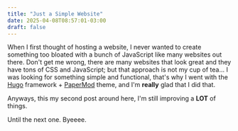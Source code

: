 ```yaml
---
title: "Just a Simple Website"
date: 2025-04-08T08:57:01-03:00
draft: false
---
```


When I first thought of hosting a website, I never wanted to create something too bloated with a bunch of JavaScript like many websites out there. Don't get me wrong, there are many websites that look great and they have tons of CSS and JavaScript; but that approach is not my cup of tea... I was looking for something simple and functional, that's why I went with the [Hugo](https://github.com/gohugoio/hugo) framework + [PaperMod](https://github.com/adityatelange/hugo-PaperMod) theme, and I'm **really** glad that I did that.

Anyways, this my second post around here, I'm still improving a **LOT** of things. 

Until the next one. Byeeee.